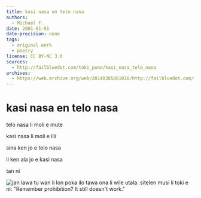```yaml
---
title: kasi nasa en telo nasa
authors:
  - Michael F.
date: 2001-01-01
date-precision: none
tags:
  - original work
  - poetry
license: CC BY-NC 3.0
sources:
  - http://failbluedot.com/toki_pona/kasi_nasa_telo_nasa
archives:
  - https://web.archive.org/web/20140305061010/http://failbluedot.com/toki_pona/kasi_nasa_telo_nasa
---
```


# kasi nasa en telo nasa

telo nasa li moli e mute

kasi nasa li moli e lili

sina ken jo e telo nasa

li ken ala jo e kasi nasa

tan ni

![jan lawa tu wan li lon poka ilo tawa ona li wile utala. sitelen musi li toki e ni: "Remember prohibition? It still doesn't work."](https://web.archive.org/web/20140305061010im_/http://failbluedot.com/images/norml.jpg)
